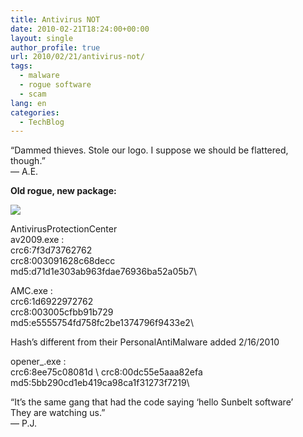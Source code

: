 ```yaml
---
title: Antivirus NOT
date: 2010-02-21T18:24:00+00:00
layout: single
author_profile: true
url: 2010/02/21/antivirus-not/
tags:
  - malware
  - rogue software
  - scam
lang: en
categories: 
  - TechBlog
---
```

“Dammed thieves. Stole our logo. I suppose we should be flattered, though.”  
— A.E.

**Old rogue, new package:**

[![](http://4.bp.blogspot.com/_vaUVXcmC3OI/S4Fy2JEg56I/AAAAAAAAA-I/4fLTABkkNv0/s640/ripoff.jpg)](http://4.bp.blogspot.com/_vaUVXcmC3OI/S4Fy2JEg56I/AAAAAAAAA-I/4fLTABkkNv0/s1600-h/ripoff.jpg)

AntivirusProtectionCenter  \
av2009.exe :  \
crc6:7f3d73762762  \
crc8:003091628c68decc  \
md5:d71d1e303ab963fdae76936ba52a05b7\

AMC.exe :  \
crc6:1d6922972762  \
crc8:003005cfbb91b729  \
md5:e5555754fd758fc2be1374796f9433e2\

Hash’s different from their PersonalAntiMalware added 2/16/2010

opener_.exe :  \
crc6:8ee75c08081d \ 
crc8:00dc55e5aaa82efa  \
md5:5bb290cd1eb419ca98ca1f31273f7219\

“It’s the same gang that had the code saying ‘hello Sunbelt software’  \
They are watching us.”  \
— P.J.